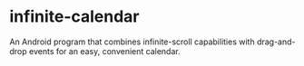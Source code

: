 # infinite-calendar
An Android program that combines infinite-scroll capabilities with drag-and-drop events for an easy, convenient calendar.

